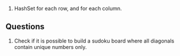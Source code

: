 1. HashSet for each row, and for each column.

## Questions

1. Check if it is possible to build a sudoku board where all diagonals contain unique numbers only.